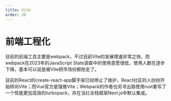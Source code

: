 ```yaml
---
title: Vite
order: 20
---
```


# 前端工程化

目前的前端工具主要是webpack，不过目前Vite的发展增速非常之快，而webpack在2023年的JavaScript State调查中的使用意愿很低，使用人数在逐步下降，基本可以说是被Vite把市场份额抢走了。

目前的React的create-react-app脚手架已经停止了维护，React社区的人纷纷开始转向Vite；而Vue官方是强推Vite；Webpack的作者也另寻出路使用rust重写了一个性能更加高效的turbopack，并在当红全栈框架Next.js中默认集成。

